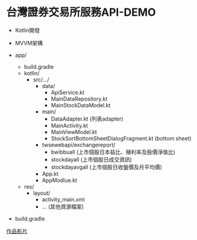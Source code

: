 # 台灣證券交易所服務API-DEMO

- Kotlin開發
- MVVM架構

- app/
  - build.gradle
  - kotlin/
    - src/.../
      - data/
        - ApiService.kt
        - MainDataRepository.kt
        - MainStockDataModel.kt
      - main/
        - DataAdapter.kt (列表adapter)
        - MainActivity.kt
        - MainViewModel.kt
        - StockSortBottomSheetDialogFragment.kt (bottom sheet)
      - twsewebapi/exchangereport/
        - bwibbuall (上市個股日本益比、殖利率及股價淨值比)
        - stockdayall (上市個股日成交資訊)
        - stockdayavgall (上市個股日收盤價及月平均價)
      - App.kt
      - AppModlue.kt
  - res/
    - layout/
      - activity_main.xml
      - ... (其他資源檔案)
- build.gradle


[作品影片](https://youtube.com/shorts/7ld1eMg-YB0?feature=share)